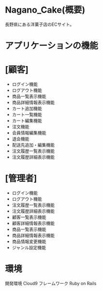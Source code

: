 # Nagano_Cake(概要)
長野県にある洋菓子店のECサイト。

# アプリケーションの機能

# [顧客]
* ログイン機能
* ログアウト機能
* 商品一覧表示機能
* 商品詳細情報表示機能
* カート追加機能
* カート一覧機能
* カート編集機能
* 注文機能
* 会員情報編集機能
* 退会機能
* 配送先追加・編集機能
* 注文履歴一覧表示機能
* 注文履歴詳細表示機能

# [管理者]
* ログイン機能
* ログアウト機能
* 注文履歴一覧表示機能
* 注文履歴詳細表示機能
* 顧客一覧表示機能
* 顧客詳細情報表示機能
* 商品一覧表示機能
* 商品詳細情報表示機能
* 商品情報変更機能
* ジャンル設定機能

# 環境
開発環境
Cloud9
フレームワーク
Ruby on Rails 



